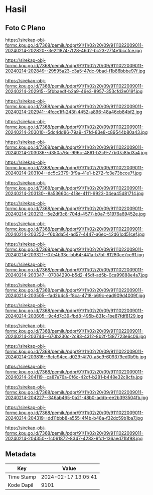 # Hasil

## Foto C Plano

https://sirekap-obj-formc.kpu.go.id/7368/pemilu/pdpr/91/11/02/20/09/9111022009011-20240214-202820--3e2f1874-7f28-46d2-bc23-27f4e1bccfce.jpg

https://sirekap-obj-formc.kpu.go.id/7368/pemilu/pdpr/91/11/02/20/09/9111022009011-20240214-202849--29595a23-c3a5-47dc-9bad-f1b86bbbe97f.jpg

https://sirekap-obj-formc.kpu.go.id/7368/pemilu/pdpr/91/11/02/20/09/9111022009011-20240214-202915--5fbbaedf-b2a9-46e3-8957-353cfd3e019f.jpg

https://sirekap-obj-formc.kpu.go.id/7368/pemilu/pdpr/91/11/02/20/09/9111022009011-20240214-202941--4fccc1ff-243f-4452-a896-48a46cb84bf2.jpg

https://sirekap-obj-formc.kpu.go.id/7368/pemilu/pdpr/91/11/02/20/09/9111022009011-20240214-203010--5dc4dd86-79a9-47fd-83e8-c89544b80a43.jpg

https://sirekap-obj-formc.kpu.go.id/7368/pemilu/pdpr/91/11/02/20/09/9111022009011-20240214-203036--d350a76c-996c-4861-b2c9-77b07a85d3a4.jpg

https://sirekap-obj-formc.kpu.go.id/7368/pemilu/pdpr/91/11/02/20/09/9111022009011-20240214-203104--dc5c2379-3f9a-41e1-b272-fc3e73bcce7f.jpg

https://sirekap-obj-formc.kpu.go.id/7368/pemilu/pdpr/91/11/02/20/09/9111022009011-20240214-203130--8a53660c-418e-4111-9923-04ea45d81714.jpg

https://sirekap-obj-formc.kpu.go.id/7368/pemilu/pdpr/91/11/02/20/09/9111022009011-20240214-203213--5e2df3c8-704d-4577-b0a7-51976a69452e.jpg

https://sirekap-obj-formc.kpu.go.id/7368/pemilu/pdpr/91/11/02/20/09/9111022009011-20240214-203252--f6b3da54-ad57-4447-a6ec-42d61cd51cef.jpg

https://sirekap-obj-formc.kpu.go.id/7368/pemilu/pdpr/91/11/02/20/09/9111022009011-20240214-203321--07e4b33c-bb64-441a-b7bf-81280ce7ce91.jpg

https://sirekap-obj-formc.kpu.go.id/7368/pemilu/pdpr/91/11/02/20/09/9111022009011-20240214-203347--07084290-b5d2-45df-ad5b-0ca99888e4a7.jpg

https://sirekap-obj-formc.kpu.go.id/7368/pemilu/pdpr/91/11/02/20/09/9111022009011-20240214-203505--fad2b4c5-f8ca-4718-b69c-ead909d4009f.jpg

https://sirekap-obj-formc.kpu.go.id/7368/pemilu/pdpr/91/11/02/20/09/9111022009011-20240214-203605--9c4d7c39-fbd8-495b-831c-1be87fdf8129.jpg

https://sirekap-obj-formc.kpu.go.id/7368/pemilu/pdpr/91/11/02/20/09/9111022009011-20240214-203744--670b230c-2c83-4312-8b2f-f387723e6c06.jpg

https://sirekap-obj-formc.kpu.go.id/7368/pemilu/pdpr/91/11/02/20/09/9111022009011-20240214-203816--6cfc94ce-d029-4f70-a5c9-609379ed0b9b.jpg

https://sirekap-obj-formc.kpu.go.id/7368/pemilu/pdpr/91/11/02/20/09/9111022009011-20240214-204119--ca87e76a-0f6c-42df-b281-b448e32c8cfa.jpg

https://sirekap-obj-formc.kpu.go.id/7368/pemilu/pdpr/91/11/02/20/09/9111022009011-20240214-204227--346ab465-0a21-48b0-addb-ee2b393504fb.jpg

https://sirekap-obj-formc.kpu.go.id/7368/pemilu/pdpr/91/11/02/20/09/9111022009011-20240214-204319--dd11bbb8-a555-4f4b-b48a-f32dc59b1ba7.jpg

https://sirekap-obj-formc.kpu.go.id/7368/pemilu/pdpr/91/11/02/20/09/9111022009011-20240214-204350--1c061872-8347-4283-9fc1-136aed71bf98.jpg


## Metadata

| Key        | Value               |
| ---------- | ------------------- |
| Time Stamp | 2024-02-17 13:05:41 |
| Kode Dapil | 9101                |



